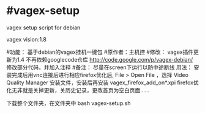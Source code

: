 #vagex-setup
===========

vagex setup script for debian

vagex vision:1.8

#功能：
 基于debian的vagex挂机一键包
#原作者：主机控
#修改：
 vagex插件更新为1.4
 不再依赖googlecode仓库 http://code.google.com/p/vagex-debian/
 修改部分代码，并加入注释
#备注：
 尽量在screen下运行以防中途断线
用法： 安装完成后用vnc连接后进行相应firefox优化后, File > Open File ，选择 Video Quality Manager 安装文件，安装后再安装 vagex_firefox_add_on*.xpi
 firefox优化无非就是关掉更新，关历史记录，更改首页为空白页面……

下载整个文件夹，在文件夹中
bash vagex-setup.sh
